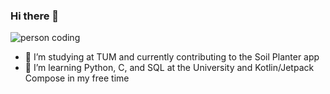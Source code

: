 ### Hi there 👋

![person coding](https://img.devrant.com/devrant/rant/r_569198_W7mee.jpg)

- 🔭 I’m studying at TUM and currently contributing to the Soil Planter app
- 🌱 I’m learning Python, C, and SQL at the University and Kotlin/Jetpack Compose in my free time
<!--
**Fangoling/Fangoling** is a ✨ _special_ ✨ repository because its `README.md` (this file) appears on your GitHub profile.

Here are some ideas to get you started:


- 🌱 I’m currently learning ...
- 👯 I’m looking to collaborate on ...
- 🤔 I’m looking for help with ...
- 💬 Ask me about ...
- 📫 How to reach me: ...
- 😄 Pronouns: ...
- ⚡ Fun fact: ...
-->
